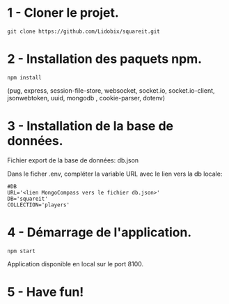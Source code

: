 # 1 - Cloner le projet.

```
git clone https://github.com/Lidobix/squareit.git
```

# 2 - Installation des paquets npm.

```
npm install
```

(pug, express, session-file-store, websocket, socket.io, socket.io-client, jsonwebtoken, uuid, mongodb , cookie-parser, dotenv)

# 3 - Installation de la base de données.

Fichier export de la base de données: db.json

Dans le ficher .env, compléter la variable URL avec le lien vers la db locale:

```
#DB
URL='<lien MongoCompass vers le fichier db.json>'
DB='squareit'
COLLECTION='players'
```

# 4 - Démarrage de l'application.

```
npm start
```

Application disponible en local sur le port 8100.

# 5 - Have fun!

